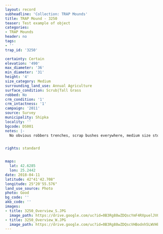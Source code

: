 ```yaml
---
layout: record
subheadline: 'Collection: TRAP Mounds'
title: TRAP Mound - 3250
teaser: Test example of object
categories:
- TRAP Mounds
header: no
tags:
- ''
trap_id: '3250'

certainty: Certain
elevation: '490'
max_diameter: '36'
min_diameter: '31'
height: '4'
size_category: Medium
surrounding_land_use: Annual Agriculture
surface_condition: Scrub|Tall Grass
robbed: No
crm_condition: '1'
crm_intactness: '1'
campaign: '2011'
source: Survey
municipality: Shipka
locality: ''
bgcode: DS001
notes: |-
  No obvious robbers trenches, scrap bushes everywhere, medium size stones, Ottomanic green pottery.


rights: standard


maps:
  lat: 42.6285
  lon: 25.2442
date: 2018-04-11
latitude: 42°41'42.708"
longitude: 25°20'55.576"
land_use_source: Photo
photo: Good
bg_code: ''
akb_code: ''
images:
- title: 3250_Overview_S.JPG
  image_path: https://drive.google.com/uc?id=0B3Rg88wZDQscYmF4RXpuelJVOVU
- title: 3250_Overview_W.JPG
  image_path: https://drive.google.com/uc?id=0B3Rg88wZDQscVHBodnh5LWVHbVE
---
```

